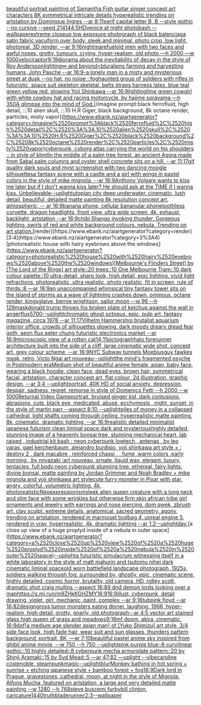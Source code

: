[beautiful portrait painting of Samantha Fish guitar singer concept art characters 8K symmetrical intricate details hyperealistic trending on artstation by Dominique Ingres --ar 8:11](https://www.ebank.nz/aiartgenerator?category=beautiful%2520portrait%2520painting%2520of%2520Samantha%2520Fish%2520guitar%2520singer%2520concept%2520art%2520characters%25208K%2520symmetrical%2520intricate%2520details%2520hyperealistic%2520trending%2520on%2520artstation%2520by%2520Dominique%2520Ingres%2520--ar%25208%3A11)[serif capital letter B, B --style gothic --no cursive --seed 21414](https://www.ebank.nz/aiartgenerator?category=serif%2520capital%2520letter%2520B%2C%2520B%2520--style%2520gothic%2520--no%2520cursive%2520--seed%252021414)[4:5](https://www.ebank.nz/aiartgenerator?category=4%3A5)[HD](https://www.ebank.nz/aiartgenerator?category=HD)[venice at night photobash --wallpaper](https://www.ebank.nz/aiartgenerator?category=venice%2520at%2520night%2520photobash%2520--wallpaper)[extreme closeup low exposure photograph of black balenciaga satin fabric vacuform over body, sleek and minimal, photo crop, low light, photoreal, 3D render, —ar 9:16](https://www.ebank.nz/aiartgenerator?category=extreme%2520closeup%2520low%2520exposure%2520photograph%2520of%2520black%2520balenciaga%2520satin%2520fabric%2520vacuform%2520over%2520body%2C%2520sleek%2520and%2520minimal%2C%2520photo%2520crop%2C%2520low%2520light%2C%2520photoreal%2C%25203D%2520render%2C%2520%E2%80%94ar%25209%3A16)[nightmarefuel](https://www.ebank.nz/aiartgenerator?category=nightmarefuel)[old men with two faces and awful noses, grotty, tumours, crying, hyper-realism, old photo —h 2000 —w 1000](https://www.ebank.nz/aiartgenerator?category=old%2520men%2520with%2520two%2520faces%2520and%2520awful%2520noses%2C%2520grotty%2C%2520tumours%2C%2520crying%2C%2520hyper-realism%2C%2520old%2520photo%2520%E2%80%94h%25202000%2520%E2%80%94w%25201000)[velociraptor](https://www.ebank.nz/aiartgenerator?category=velociraptor)[9:19](https://www.ebank.nz/aiartgenerator?category=9%3A19)[diorama about the inevitability of decay in the style of Roy Andersson](https://www.ebank.nz/aiartgenerator?category=diorama%2520about%2520the%2520inevitability%2520of%2520decay%2520in%2520the%2520style%2520of%2520Roy%2520Andersson)[lighting](https://www.ebank.nz/aiartgenerator?category=lighting)[∞ and beyond](https://www.ebank.nz/aiartgenerator?category=%E2%88%9E%2520and%2520beyond)[<blur](https://www.ebank.nz/aiartgenerator?category=%3Cblur)[aliens farming and harvesting humans, John Pasche --ar 16:9](https://www.ebank.nz/aiartgenerator?category=aliens%2520farming%2520and%2520harvesting%2520humans%2C%2520John%2520Pasche%2520--ar%252016%3A9)[-](https://www.ebank.nz/aiartgenerator?category=-)[a lonely man in a misty and mysterious street at dusk --no hat, no noise ::fog](https://www.ebank.nz/aiartgenerator?category=a%2520lonely%2520man%2520in%2520a%2520misty%2520and%2520mysterious%2520street%2520at%2520dusk%2520--no%2520hat%2C%2520no%2520noise%2520%3A%3Afog)[haunted,](https://www.ebank.nz/aiartgenerator?category=haunted%2C)[group of soldiers with rifles in futuristic, space suit skeleton skeletal, belts straps harness latex, blue teal green yellow red, glowing Yoji Shinkawa --ar 16:9](https://www.ebank.nz/aiartgenerator?category=group%2520of%2520soldiers%2520with%2520rifles%2520in%2520futuristic%2C%2520space%2520suit%2520skeleton%2520skeletal%2C%2520belts%2520straps%2520harness%2520latex%2C%2520blue%2520teal%2520green%2520yellow%2520red%2C%2520glowing%2520Yoji%2520Shinkawa%2520--ar%252016%3A9)[lighting](https://www.ebank.nz/aiartgenerator?category=lighting)[lime green cowgirl with white cowboy hat and racing motorcycle, by hajime sorayama —h 350](https://www.ebank.nz/aiartgenerator?category=lime%2520green%2520cowgirl%2520with%2520white%2520cowboy%2520hat%2520and%2520racing%2520motorcycle%2C%2520by%2520hajime%2520sorayama%2520%E2%80%94h%2520350)[A glimpse into the mind of God.](https://www.ebank.nz/aiartgenerator?category=A%2520glimpse%2520into%2520the%2520mind%2520of%2520God.)[/imagine prompt:black ferrofluid, high detail, ::.10 alien skull, ::.10 H.R Giger, black background, 8k octane render, particles, misty vapor](https://www.ebank.nz/aiartgenerator?category=/imagine%2520prompt%3Ablack%2520ferrofluid%2C%2520high%2520detail%2C%2520%3A%3A.10%2520alien%2520skull%2C%2520%3A%3A.10%2520H.R%2520Giger%2C%2520black%2520background%2C%25208k%2520octane%2520render%2C%2520particles%2C%2520misty%2520vapor)[cyberpunk, cyborg atlas carrying the world on his shoulders :: in style of klimt](https://www.ebank.nz/aiartgenerator?category=cyberpunk%2C%2520cyborg%2520atlas%2520carrying%2520the%2520world%2520on%2520his%2520shoulders%2520%3A%3A%2520in%2520style%2520of%2520klimt)[In the middle of a palm tree forest, an ancient Agora made from Sabal palm columns and oyster shell concrete sits on a hill. --ar 11:17](https://www.ebank.nz/aiartgenerator?category=In%2520the%2520middle%2520of%2520a%2520palm%2520tree%2520forest%2C%2520an%2520ancient%2520Agora%2520made%2520from%2520Sabal%2520palm%2520columns%2520and%2520oyster%2520shell%2520concrete%2520sits%2520on%2520a%2520hill.%2520--ar%252011%3A17)[gif quality dark souls and myst screenshot with two dancing moogle silhouettes](https://www.ebank.nz/aiartgenerator?category=gif%2520quality%2520dark%2520souls%2520and%2520myst%2520screenshot%2520with%2520two%2520dancing%2520moogle%2520silhouettes)[a fantasy scene with a castle and a girl with wings in pastel colors in the style of mike mignola. --ar 16:9](https://www.ebank.nz/aiartgenerator?category=a%2520fantasy%2520scene%2520with%2520a%2520castle%2520and%2520a%2520girl%2520with%2520wings%2520in%2520pastel%2520colors%2520in%2520the%2520style%2520of%2520mike%2520mignola.%2520--ar%252016%3A9)[Anthony Volgare wants to kiss me later but if I don't wanna kiss later? He should ask at the TIME if I wanna kiss. Unbelievable](https://www.ebank.nz/aiartgenerator?category=Anthony%2520Volgare%2520wants%2520to%2520kiss%2520me%2520later%2520but%2520if%2520I%2520don%27t%2520wanna%2520kiss%2520later%3F%2520He%2520should%2520ask%2520at%2520the%2520TIME%2520if%2520I%2520wanna%2520kiss.%2520Unbelievable)[--uplight](https://www.ebank.nz/aiartgenerator?category=--uplight)[utopian city deep underwater, cinematic, lush detail, beautiful, detailed matte painting 8k resolution concept art, atmospheric, -- ar 16:9](https://www.ebank.nz/aiartgenerator?category=utopian%2520city%2520deep%2520underwater%2C%2520cinematic%2C%2520lush%2520detail%2C%2520beautiful%2C%2520detailed%2520matte%2520painting%25208k%2520resolution%2520concept%2520art%2C%2520atmospheric%2C%2520--%2520ar%252016%3A9)[banana phone, cellular bananular phone](https://www.ebank.nz/aiartgenerator?category=banana%2520phone%2C%2520cellular%2520bananular%2520phone)[toothless corvette, dragon headlights, front view, ultra wide screen, 4k, exhaust, backlight, artstation --ar 16:9](https://www.ebank.nz/aiartgenerator?category=toothless%2520corvette%2C%2520dragon%2520headlights%2C%2520front%2520view%2C%2520ultra%2520wide%2520screen%2C%25204k%2C%2520exhaust%2C%2520backlight%2C%2520artstation%2520--ar%252016%3A9)[chibi Shango invoking thunder.  Gorgeous lighting.  swirls of red and white background colours.  nebula.  Trending on art station.](https://www.ebank.nz/aiartgenerator?category=chibi%2520Shango%2520invoking%2520thunder.%2520%2520Gorgeous%2520lighting.%2520%2520swirls%2520of%2520red%2520and%2520white%2520background%2520colours.%2520%2520nebula.%2520%2520Trending%2520on%2520art%2520station.)[render](https://www.ebank.nz/aiartgenerator?category=render)[3:4](https://www.ebank.nz/aiartgenerator?category=3%3A4)[photorealistic house with hairy eyebrows above the windows](https://www.ebank.nz/aiartgenerator?category=photorealistic%2520house%2520with%2520hairy%2520eyebrows%2520above%2520the%2520windows)[[Melbourne's Flinders Street] by [The Lord of the Rings] art style::20 trees::10 One Melbourne Tram::10 dark colour palette::10 ultra-detail, sharp look, high detail, epic lighting, vivid light refractions, photorealistic, ultra realistic, photo realistic, fit in screen, rule of thirds::8 —ar 16:9](https://www.ebank.nz/aiartgenerator?category=%5BMelbourne%27s%2520Flinders%2520Street%5D%2520by%2520%5BThe%2520Lord%2520of%2520the%2520Rings%5D%2520art%2520style%3A%3A20%2520trees%3A%3A10%2520One%2520Melbourne%2520Tram%3A%3A10%2520dark%2520colour%2520palette%3A%3A10%2520ultra-detail%2C%2520sharp%2520look%2C%2520high%2520detail%2C%2520epic%2520lighting%2C%2520vivid%2520light%2520refractions%2C%2520photorealistic%2C%2520ultra%2520realistic%2C%2520photo%2520realistic%2C%2520fit%2520in%2520screen%2C%2520rule%2520of%2520thirds%3A%3A8%2520%E2%80%94ar%252016%3A9)[an unaccompanied whimsical tiny fantasy tower sits on the island of storms as a wave of lightning crashes down, ominous, octane render, kingsglaive, bernie wrightson, sailor moon --w 96 --h 128](https://www.ebank.nz/aiartgenerator?category=an%2520unaccompanied%2520whimsical%2520tiny%2520fantasy%2520tower%2520sits%2520on%2520the%2520island%2520of%2520storms%2520as%2520a%2520wave%2520of%2520lightning%2520crashes%2520down%2C%2520ominous%2C%2520octane%2520render%2C%2520kingsglaive%2C%2520bernie%2520wrightson%2C%2520sailor%2520moon%2520--w%252096%2520--h%2520128)[mask](https://www.ebank.nz/aiartgenerator?category=mask)[donald trump throws his broken plate of ketchup against the wall in anger](https://www.ebank.nz/aiartgenerator?category=donald%2520trump%2520throws%2520his%2520broken%2520plate%2520of%2520ketchup%2520against%2520the%2520wall%2520in%2520anger)[flux](https://www.ebank.nz/aiartgenerator?category=flux)[5700](https://www.ebank.nz/aiartgenerator?category=5700)[--uplight](https://www.ebank.nz/aiartgenerator?category=--uplight)[chromatic ghost octopus, epic, pulp art, fantasy magazine, circa 1978 --ar 11:17](https://www.ebank.nz/aiartgenerator?category=chromatic%2520ghost%2520octopus%2C%2520epic%2C%2520pulp%2520art%2C%2520fantasy%2520magazine%2C%2520circa%25201978%2520--ar%252011%3A17)[Vilhelm Hammershoi brutalist aquarium interior office, crowds of silhouettes glowing, dark moody dreary dread fear goth, aeon flux peter chung futuristic electronics market --ar 16:9](https://www.ebank.nz/aiartgenerator?category=Vilhelm%2520Hammershoi%2520brutalist%2520aquarium%2520interior%2520office%2C%2520crowds%2520of%2520silhouettes%2520glowing%2C%2520dark%2520moody%2520dreary%2520dread%2520fear%2520goth%2C%2520aeon%2520flux%2520peter%2520chung%2520futuristic%2520electronics%2520market%2520--ar%252016%3A9)[microscopic view of a rotten cat](https://www.ebank.nz/aiartgenerator?category=microscopic%2520view%2520of%2520a%2520rotten%2520cat)[14:11](https://www.ebank.nz/aiartgenerator?category=14%3A11)[pictograph](https://www.ebank.nz/aiartgenerator?category=pictograph)[halo forerunner architecture built into the side of a cliff, large cinematic wide shot, concept art, grey colour scheme, --ar 16:9](https://www.ebank.nz/aiartgenerator?category=halo%2520forerunner%2520architecture%2520built%2520into%2520the%2520side%2520of%2520a%2520cliff%2C%2520large%2520cinematic%2520wide%2520shot%2C%2520concept%2520art%2C%2520grey%2520colour%2520scheme%2C%2520--ar%252016%3A9)[NYC  Subway tunnels  Moebius](https://www.ebank.nz/aiartgenerator?category=NYC%2520%2520Subway%2520tunnels%2520%2520Moebius)[guy fawkes mask, retro, Victo Ngai art nouveau](https://www.ebank.nz/aiartgenerator?category=guy%2520fawkes%2520mask%2C%2520retro%2C%2520Victo%2520Ngai%2520art%2520nouveau)[--uplight](https://www.ebank.nz/aiartgenerator?category=--uplight)[the mind's fragmented psyche in Postmodern era](https://www.ebank.nz/aiartgenerator?category=the%2520mind%27s%2520fragmented%2520psyche%2520in%2520Postmodern%2520era)[Medium shot of beautiful anime female, asian, baby face, wearing a black hoodie, clean face, dead eyes, brown hair, symmetrical facial, artstation, character concept art, flat colour, 2d illustration, graphic design, --ar 3:4 --uplight](https://www.ebank.nz/aiartgenerator?category=Medium%2520shot%2520of%2520beautiful%2520anime%2520female%2C%2520asian%2C%2520baby%2520face%2C%2520wearing%2520a%2520black%2520hoodie%2C%2520clean%2520face%2C%2520dead%2520eyes%2C%2520brown%2520hair%2C%2520symmetrical%2520facial%2C%2520artstation%2C%2520character%2520concept%2520art%2C%2520flat%2520colour%2C%25202d%2520illustration%2C%2520graphic%2520design%2C%2520--ar%25203%3A4%2520--uplight)[portrait, 40K HD of social anxiety, depression, despair, sadness, regret, remorse in style of Domenico Fetti --h 2000 --w 1000](https://www.ebank.nz/aiartgenerator?category=portrait%2C%252040K%2520HD%2520of%2520social%2520anxiety%2C%2520depression%2C%2520despair%2C%2520sadness%2C%2520regret%2C%2520remorse%2520in%2520style%2520of%2520Domenico%2520Fetti%2520--h%25202000%2520--w%25201000)[Returnal Video Game](https://www.ebank.nz/aiartgenerator?category=Returnal%2520Video%2520Game)[portrait, bruised ginger kid, dark contusions, abrasions, cuts, black eye,  medicated, abuse, ecchymosis , night, sunset, in the style of martin parr --aspect 8:10 --uplight](https://www.ebank.nz/aiartgenerator?category=portrait%2C%2520bruised%2520ginger%2520kid%2C%2520dark%2520contusions%2C%2520abrasions%2C%2520cuts%2C%2520black%2520eye%2C%2520%2520medicated%2C%2520abuse%2C%2520ecchymosis%2520%2C%2520night%2C%2520sunset%2C%2520in%2520the%2520style%2520of%2520martin%2520parr%2520--aspect%25208%3A10%2520--uplight)[piles of money in a collapsed cathedral, light shafts coming through ceiling, hyperrealistic matte painting, 8k, cinematic, dramatic lighting, --ar 16:9](https://www.ebank.nz/aiartgenerator?category=piles%2520of%2520money%2520in%2520a%2520collapsed%2520cathedral%2C%2520light%2520shafts%2520coming%2520through%2520ceiling%2C%2520hyperrealistic%2520matte%2520painting%2C%25208k%2C%2520cinematic%2C%2520dramatic%2520lighting%2C%2520--ar%252016%3A9)[realistic detailed minimalist japanese futurism clean liminal space dark and mysterious](https://www.ebank.nz/aiartgenerator?category=realistic%2520detailed%2520minimalist%2520japanese%2520futurism%2520clean%2520liminal%2520space%2520dark%2520and%2520mysterious)[highly detailed, stunning image of a heavenly bonsai tree, stunning mechanical heart, lab raised , industrial kit bash : neon cyberpunk lowtech , antenas , by leo varas, gael kerchenbaum ,alejandro burdisio,  yoji shinkawa art style + : destiny 2 , dark macabre , reinforced chassi , , fume ,warm colors ,early morning , by miyazaki :art nouveau, ornate, liquid wax, elegant, luxury, tentacles, full body,neon cyberpunk stunning tree, ethereal, fairy lights, divine bonsai, matte painting by Jordan Grimmer and Noah Bradley + mike mignola and yoji shinkawa art style](https://www.ebank.nz/aiartgenerator?category=highly%2520detailed%2C%2520stunning%2520image%2520of%2520a%2520heavenly%2520bonsai%2520tree%2C%2520stunning%2520mechanical%2520heart%2C%2520lab%2520raised%2520%2C%2520industrial%2520kit%2520bash%2520%3A%2520neon%2520cyberpunk%2520lowtech%2520%2C%2520antenas%2520%2C%2520by%2520leo%2520varas%2C%2520gael%2520kerchenbaum%2520%2Calejandro%2520burdisio%2C%2520%2520yoji%2520shinkawa%2520art%2520style%2520%2B%2520%3A%2520destiny%25202%2520%2C%2520dark%2520macabre%2520%2C%2520reinforced%2520chassi%2520%2C%2520%2C%2520fume%2520%2Cwarm%2520colors%2520%2Cearly%2520morning%2520%2C%2520by%2520miyazaki%2520%3Aart%2520nouveau%2C%2520ornate%2C%2520liquid%2520wax%2C%2520elegant%2C%2520luxury%2C%2520tentacles%2C%2520full%2520body%2Cneon%2520cyberpunk%2520stunning%2520tree%2C%2520ethereal%2C%2520fairy%2520lights%2C%2520divine%2520bonsai%2C%2520matte%2520painting%2520by%2520Jordan%2520Grimmer%2520and%2520Noah%2520Bradley%2520%2B%2520mike%2520mignola%2520and%2520yoji%2520shinkawa%2520art%2520style)[cute furry monster in Pixar with star, angry, colorful, volumetric lighting, 4k, photorealistic](https://www.ebank.nz/aiartgenerator?category=cute%2520furry%2520monster%2520in%2520Pixar%2520with%2520star%2C%2520angry%2C%2520colorful%2C%2520volumetric%2520lighting%2C%25204k%2C%2520photorealistic)[Neoexpressionism](https://www.ebank.nz/aiartgenerator?category=Neoexpressionism)[sleek alien queen creature with a long neck and slim face with some wrinkles but otherwise firm skin african tribe girl ornaments and jewelry with earrings and nose piercing, dom qwek, zbrush art, clay sculpt, extreme details, anatomical, sacred geometry, agony, trending on artstation, rendered in marmoset toolbag 4, unreal engine 5, rendered in vray, hyperrealistic, 4k, dramatic lighting --ar 1:2](https://www.ebank.nz/aiartgenerator?category=sleek%2520alien%2520queen%2520creature%2520with%2520a%2520long%2520neck%2520and%2520slim%2520face%2520with%2520some%2520wrinkles%2520but%2520otherwise%2520firm%2520skin%2520african%2520tribe%2520girl%2520ornaments%2520and%2520jewelry%2520with%2520earrings%2520and%2520nose%2520piercing%2C%2520dom%2520qwek%2C%2520zbrush%2520art%2C%2520clay%2520sculpt%2C%2520extreme%2520details%2C%2520anatomical%2C%2520sacred%2520geometry%2C%2520agony%2C%2520trending%2520on%2520artstation%2C%2520rendered%2520in%2520marmoset%2520toolbag%25204%2C%2520unreal%2520engine%25205%2C%2520rendered%2520in%2520vray%2C%2520hyperrealistic%2C%25204k%2C%2520dramatic%2520lighting%2520--ar%25201%3A2)[--uplight](https://www.ebank.nz/aiartgenerator?category=--uplight)[day.](https://www.ebank.nz/aiartgenerator?category=day.)[a close up view of a huge proplyd inside of a nebula in outer space](https://www.ebank.nz/aiartgenerator?category=a%2520close%2520up%2520view%2520of%2520a%2520huge%2520proplyd%2520inside%2520of%2520a%2520nebula%2520in%2520outer%2520space)[--uplight](https://www.ebank.nz/aiartgenerator?category=--uplight)[a futuristic simulacrum witnessing itself in a white laboratory in the style of matt mahurin and tsutomu nihei dark cinematic liminal space](https://www.ebank.nz/aiartgenerator?category=a%2520futuristic%2520simulacrum%2520witnessing%2520itself%2520in%2520a%2520white%2520laboratory%2520in%2520the%2520style%2520of%2520matt%2520mahurin%2520and%2520tsutomu%2520nihei%2520dark%2520cinematic%2520liminal%2520space)[old worn battlefield landscape photograph, 1925s, soldiers walking through fog, surrounded by, ghostly, epic, cinematic scene, highly detailed, cosmic horror, brutality, old camera, HD, ridley scott, dramatic shot craig mullins --aspect 16:8](https://www.ebank.nz/aiartgenerator?category=old%2520worn%2520battlefield%2520landscape%2520photograph%2C%25201925s%2C%2520soldiers%2520walking%2520through%2520fog%2C%2520surrounded%2520by%2C%2520ghostly%2C%2520epic%2C%2520cinematic%2520scene%2C%2520highly%2520detailed%2C%2520cosmic%2520horror%2C%2520brutality%2C%2520old%2520camera%2C%2520HD%2C%2520ridley%2520scott%2C%2520dramatic%2520shot%2520craig%2520mullins%2520--aspect%252016%3A8)[9 dnd demon lords looking over a map](https://www.ebank.nz/aiartgenerator?category=9%2520dnd%2520demon%2520lords%2520looking%2520over%2520a%2520map)[<https://s.mj.run/m9ZHkKGHZMY>](https://www.ebank.nz/aiartgenerator?category=%3Chttps%3A//s.mj.run/m9ZHkKGHZMY%3E)[16:9](https://www.ebank.nz/aiartgenerator?category=16%3A9)[16:9](https://www.ebank.nz/aiartgenerator?category=16%3A9)[illust, cyberpunk, detail drawing, violet, girl, mechanic, paint, complex --ar 9:16](https://www.ebank.nz/aiartgenerator?category=illust%2C%2520cyberpunk%2C%2520detail%2520drawing%2C%2520violet%2C%2520girl%2C%2520mechanic%2C%2520paint%2C%2520complex%2520--ar%25209%3A16)[tub](https://www.ebank.nz/aiartgenerator?category=tub)[pink floyd --ar 16:8](https://www.ebank.nz/aiartgenerator?category=pink%2520floyd%2520--ar%252016%3A8)[2](https://www.ebank.nz/aiartgenerator?category=2)[design](https://www.ebank.nz/aiartgenerator?category=design)[gross tumor monsters eating dinner, laughing, 1966, hyper-realism, high detail, grotty, gnarly, old photograph](https://www.ebank.nz/aiartgenerator?category=gross%2520tumor%2520monsters%2520eating%2520dinner%2C%2520laughing%2C%25201966%2C%2520hyper-realism%2C%2520high%2520detail%2C%2520grotty%2C%2520gnarly%2C%2520old%2520photograph)[--ar 4:5 vector art stained glass high queen of grass and meadows](https://www.ebank.nz/aiartgenerator?category=--ar%25204%3A5%2520vector%2520art%2520stained%2520glass%2520high%2520queen%2520of%2520grass%2520and%2520meadows)[9:16](https://www.ebank.nz/aiartgenerator?category=9%3A16)[mf doom, akira, cinematic, 16:9](https://www.ebank.nz/aiartgenerator?category=mf%2520doom%2C%2520akira%2C%2520cinematic%2C%252016%3A9)[dof](https://www.ebank.nz/aiartgenerator?category=dof)[[a medium age slender asian man] of [Yuko Shimizu] art style, 3/4 side face look, high fade hair, wear suit and sun glasses, thunders pattern background, portrait, 8K,  —ar 7:10](https://www.ebank.nz/aiartgenerator?category=%5Ba%2520medium%2520age%2520slender%2520asian%2520man%5D%2520of%2520%5BYuko%2520Shimizu%5D%2520art%2520style%2C%25203/4%2520side%2520face%2520look%2C%2520high%2520fade%2520hair%2C%2520wear%2520suit%2520and%2520sun%2520glasses%2C%2520thunders%2520pattern%2520background%2C%2520portrait%2C%25208K%2C%2520%2520%E2%80%94ar%25207%3A10)[beautiful pastel anime sky inspired from ghibli anime movie, --w 750 --h 750 --uplight](https://www.ebank.nz/aiartgenerator?category=beautiful%2520pastel%2520anime%2520sky%2520inspired%2520from%2520ghibli%2520anime%2520movie%2C%2520--w%2520750%2520--h%2520750%2520--uplight)[pink purple blue::6 curvilinear gothic::10 highly detailed::8 cyberpunk mecha armorplate pattern::20 by Shinji Aramaki::15 by Syd Mead::5 —ar 47:82 —uplight --vibe](https://www.ebank.nz/aiartgenerator?category=pink%2520purple%2520blue%3A%3A6%2520curvilinear%2520gothic%3A%3A10%2520highly%2520detailed%3A%3A8%2520cyberpunk%2520mecha%2520armorplate%2520pattern%3A%3A20%2520by%2520Shinji%2520Aramaki%3A%3A15%2520by%2520Syd%2520Mead%3A%3A5%2520%E2%80%94ar%252047%3A82%2520%E2%80%94uplight%2520--vibe)[caroline costenoble, steampunk](https://www.ebank.nz/aiartgenerator?category=caroline%2520costenoble%2C%2520steampunk)[magic](https://www.ebank.nz/aiartgenerator?category=magic)[--uplight](https://www.ebank.nz/aiartgenerator?category=--uplight)[blur](https://www.ebank.nz/aiartgenerator?category=blur)[Monkey bathing in hot spring + sunrise + etching japanese style + bamboo forest + fog](https://www.ebank.nz/aiartgenerator?category=Monkey%2520bathing%2520in%2520hot%2520spring%2520%2B%2520sunrise%2520%2B%2520etching%2520japanese%2520style%2520%2B%2520bamboo%2520forest%2520%2B%2520fog)[16:9](https://www.ebank.nz/aiartgenerator?category=16%3A9)[Dark lord in Prague, gravestones, cathedral, moon, at night in the style of Mignola, Alfons Mucha, featured on artstation, a large and very detailed matte painting --w 1280 --h 768](https://www.ebank.nz/aiartgenerator?category=Dark%2520lord%2520in%2520Prague%2C%2520gravestones%2C%2520cathedral%2C%2520moon%2C%2520at%2520night%2520in%2520the%2520style%2520of%2520Mignola%2C%2520Alfons%2520Mucha%2C%2520featured%2520on%2520artstation%2C%2520a%2520large%2520and%2520very%2520detailed%2520matte%2520painting%2520--w%25201280%2520--h%2520768)[steve buscemi furby](https://www.ebank.nz/aiartgenerator?category=steve%2520buscemi%2520furby)[bill clinton, caricature](https://www.ebank.nz/aiartgenerator?category=bill%2520clinton%2C%2520caricature)[1440](https://www.ebank.nz/aiartgenerator?category=1440)[truth](https://www.ebank.nz/aiartgenerator?category=truth)[bladerunner](https://www.ebank.nz/aiartgenerator?category=bladerunner)[2:3](https://www.ebank.nz/aiartgenerator?category=2%3A3)[--wallpaper](https://www.ebank.nz/aiartgenerator?category=--wallpaper)